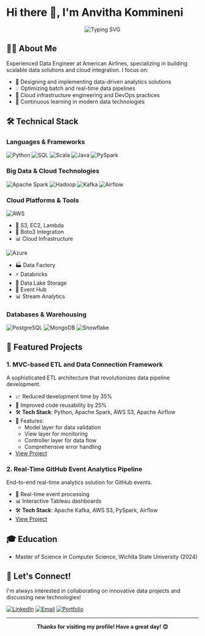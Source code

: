 # Hi there 👋, I'm Anvitha Kommineni

<div align="center">
  <img src="https://readme-typing-svg.herokuapp.com?font=Fira+Code&weight=500&size=30&pause=1000&center=true&vCenter=true&random=false&width=600&lines=Data+Engineer;Cloud+Architecture+Specialist;Big+Data+Developer" alt="Typing SVG" />
</div>

## 👨‍💻 About Me 
Experienced Data Engineer at American Airlines, specializing in building scalable data solutions and cloud integration. I focus on:
- 🎯 Designing and implementing data-driven analytics solutions
- 💡 Optimizing batch and real-time data pipelines
- 🚀 Cloud infrastructure engineering and DevOps practices
- 🌱 Continuous learning in modern data technologies

## 🛠️ Technical Stack

### Languages & Frameworks
![Python](https://img.shields.io/badge/Python-3776AB?style=for-the-badge&logo=python&logoColor=white)
![SQL](https://img.shields.io/badge/SQL-4479A1?style=for-the-badge&logo=mysql&logoColor=white)
![Scala](https://img.shields.io/badge/Scala-DC322F?style=for-the-badge&logo=scala&logoColor=white)
![Java](https://img.shields.io/badge/Java-007396?style=for-the-badge&logo=java&logoColor=white)
![PySpark](https://img.shields.io/badge/PySpark-E25A1C?style=for-the-badge&logo=apache-spark&logoColor=white)

### Big Data & Cloud Technologies
![Apache Spark](https://img.shields.io/badge/Apache%20Spark-E25A1C?style=for-the-badge&logo=apache-spark&logoColor=white)
![Hadoop](https://img.shields.io/badge/Hadoop-66CCFF?style=for-the-badge&logo=apache-hadoop&logoColor=white)
![Kafka](https://img.shields.io/badge/Kafka-231F20?style=for-the-badge&logo=apache-kafka&logoColor=white)
![Airflow](https://img.shields.io/badge/Airflow-017CEE?style=for-the-badge&logo=apache-airflow&logoColor=white)

### Cloud Platforms & Tools
![AWS](https://img.shields.io/badge/AWS-232F3E?style=for-the-badge&logo=amazon-aws&logoColor=white)
- 💾 S3, EC2, Lambda
- 🔄 Boto3 Integration
- 📊 Cloud Infrastructure

![Azure](https://img.shields.io/badge/Azure-0089D6?style=for-the-badge&logo=microsoft-azure&logoColor=white)
- 🏭 Data Factory
- ⚡ Databricks
- 🌊 Data Lake Storage
- 🔄 Event Hub
- 📊 Stream Analytics

### Databases & Warehousing
![PostgreSQL](https://img.shields.io/badge/PostgreSQL-316192?style=for-the-badge&logo=postgresql&logoColor=white)
![MongoDB](https://img.shields.io/badge/MongoDB-47A248?style=for-the-badge&logo=mongodb&logoColor=white)
![Snowflake](https://img.shields.io/badge/Snowflake-29B5E8?style=for-the-badge&logo=snowflake&logoColor=white)

## 🚀 Featured Projects

### 1. MVC-based ETL and Data Connection Framework
A sophisticated ETL architecture that revolutionizes data pipeline development.
- 📈 Reduced development time by 35%
- 🔄 Improved code reusability by 25%
- 🛠️ **Tech Stack**: Python, Apache Spark, AWS S3, Apache Airflow
- 🎯 Features:
  - Model layer for data validation
  - View layer for monitoring
  - Controller layer for data flow
  - Comprehensive error handling
- [View Project](link_to_project)

### 2. Real-Time GitHub Event Analytics Pipeline
End-to-end real-time analytics solution for GitHub events.
- 🔄 Real-time event processing
- 📊 Interactive Tableau dashboards
- 🛠️ **Tech Stack**: Apache Kafka, AWS S3, PySpark, Airflow
- [View Project](link_to_project)

## 🎓 Education
- Master of Science in Computer Science, Wichita State University (2024)

## 🤝 Let's Connect!
I'm always interested in collaborating on innovative data projects and discussing new technologies!

[![LinkedIn](https://img.shields.io/badge/LinkedIn-0077B5?style=for-the-badge&logo=linkedin&logoColor=white)](https://www.linkedin.com/in/anvitha-kommineni/)
[![Email](https://img.shields.io/badge/Email-D14836?style=for-the-badge&logo=gmail&logoColor=white)](mailto:komminenianvitha999@gmail.com)
[![Portfolio](https://img.shields.io/badge/Portfolio-000000?style=for-the-badge&logo=github&logoColor=white)](https://github.com/anvithakommineni)

---
<div align="center">
  <b>Thanks for visiting my profile! Have a great day! 😊</b>
</div>
